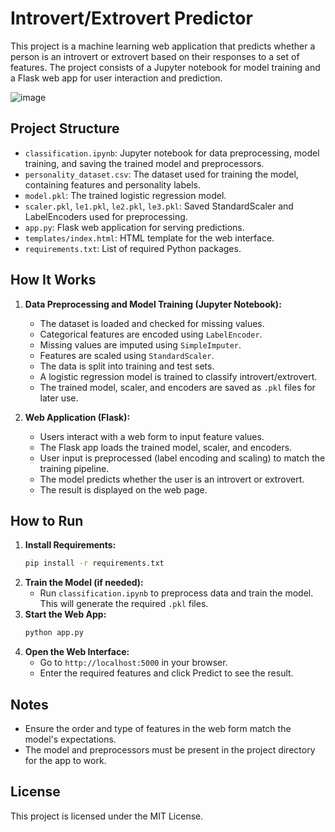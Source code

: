 # Introvert/Extrovert Predictor

This project is a machine learning web application that predicts whether a person is an introvert or extrovert based on their responses to a set of features. The project consists of a Jupyter notebook for model training and a Flask web app for user interaction and prediction.

![image](https://github.com/user-attachments/assets/811ac2f8-29c6-48d9-9523-c50061d34b02)



## Project Structure

- `classification.ipynb`: Jupyter notebook for data preprocessing, model training, and saving the trained model and preprocessors.
- `personality_dataset.csv`: The dataset used for training the model, containing features and personality labels.
- `model.pkl`: The trained logistic regression model.
- `scaler.pkl`, `le1.pkl`, `le2.pkl`, `le3.pkl`: Saved StandardScaler and LabelEncoders used for preprocessing.
- `app.py`: Flask web application for serving predictions.
- `templates/index.html`: HTML template for the web interface.
- `requirements.txt`: List of required Python packages.

## How It Works

1. **Data Preprocessing and Model Training (Jupyter Notebook):**
    - The dataset is loaded and checked for missing values.
    - Categorical features are encoded using `LabelEncoder`.
    - Missing values are imputed using `SimpleImputer`.
    - Features are scaled using `StandardScaler`.
    - The data is split into training and test sets.
    - A logistic regression model is trained to classify introvert/extrovert.
    - The trained model, scaler, and encoders are saved as `.pkl` files for later use.

2. **Web Application (Flask):**
    - Users interact with a web form to input feature values.
    - The Flask app loads the trained model, scaler, and encoders.
    - User input is preprocessed (label encoding and scaling) to match the training pipeline.
    - The model predicts whether the user is an introvert or extrovert.
    - The result is displayed on the web page.

## How to Run

1. **Install Requirements:**
   ```bash
   pip install -r requirements.txt
   ```
2. **Train the Model (if needed):**
   - Run `classification.ipynb` to preprocess data and train the model. This will generate the required `.pkl` files.
3. **Start the Web App:**
   ```bash
   python app.py
   ```
4. **Open the Web Interface:**
   - Go to `http://localhost:5000` in your browser.
   - Enter the required features and click Predict to see the result.

## Notes
- Ensure the order and type of features in the web form match the model's expectations.
- The model and preprocessors must be present in the project directory for the app to work.

## License
This project is licensed under the MIT License.

